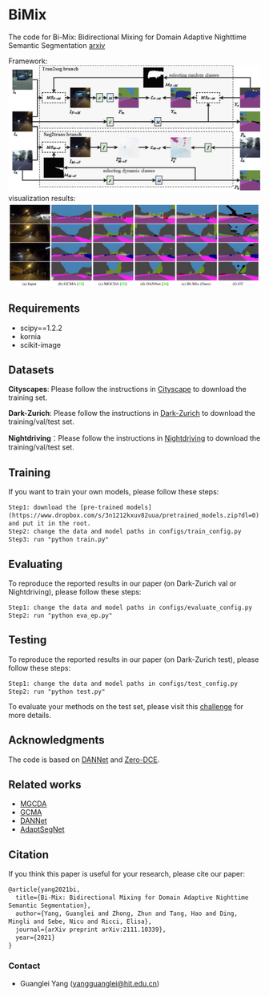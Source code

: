 # BiMix
The code for Bi-Mix: Bidirectional Mixing for Domain Adaptive Nighttime Semantic Segmentation [arxiv](https://arxiv.org/abs/2111.10339)

Framework:
![image]( ./img/overview.jpg)
visualization results: 
![image]( ./img/vis.png)

## Requirements
* scipy==1.2.2
* kornia
* scikit-image
## Datasets
**Cityscapes**: Please follow the instructions in [Cityscape](https://www.cityscapes-dataset.com/) to download the training set.

**Dark-Zurich**: Please follow the instructions in [Dark-Zurich](https://www.trace.ethz.ch/publications/2019/GCMA_UIoU/) to download the training/val/test set.

**Nightdriving**：Please follow the instructions in [Nightdriving](http://people.ee.ethz.ch/~daid/NightDriving/) to download the training/val/test set.
## Training 
If you want to train your own models, please follow these steps:
```
Step1: download the [pre-trained models](https://www.dropbox.com/s/3n1212kxuv82uua/pretrained_models.zip?dl=0) and put it in the root.
Step2: change the data and model paths in configs/train_config.py
Step3: run "python train.py"
```
## Evaluating

To reproduce the reported results in our paper (on Dark-Zurich val or Nightdriving), please follow these steps:
```
Step1: change the data and model paths in configs/evaluate_config.py
Step2: run "python eva_ep.py"
```

## Testing
To reproduce the reported results in our paper (on Dark-Zurich test), please follow these steps:
```
Step1: change the data and model paths in configs/test_config.py
Step2: run "python test.py"
```
To evaluate your methods on the test set, please visit this [challenge](https://competitions.codalab.org/competitions/23553) for more details.
## Acknowledgments
The code is based on [DANNet](https://github.com/W-zx-Y/DANNet) and [
Zero-DCE](https://github.com/Li-Chongyi/Zero-DCE).

## Related works
* [MGCDA](https://github.com/sakaridis/MGCDA)
* [GCMA](https://www.trace.ethz.ch/publications/2019/GCMA_UIoU/GCMA_UIoU-Sakaridis+Dai+Van_Gool-ICCV_19.pdf)
* [DANNet](https://github.com/W-zx-Y/DANNet)
* [AdaptSegNet](https://github.com/wasidennis/AdaptSegNet)

## Citation
If you think this paper is useful for your research, please cite our paper:
```
@article{yang2021bi,
  title={Bi-Mix: Bidirectional Mixing for Domain Adaptive Nighttime Semantic Segmentation},
  author={Yang, Guanglei and Zhong, Zhun and Tang, Hao and Ding, Mingli and Sebe, Nicu and Ricci, Elisa},
  journal={arXiv preprint arXiv:2111.10339},
  year={2021}
}
```
### Contact
* Guanglei Yang (yangguanglei@hit.edu.cn)
